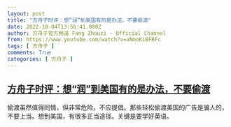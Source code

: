 ```yaml
---
layout: post
title: "方舟子时评：想“润”到美国有的是办法，不要偷渡"
date: 2022-10-04T13:56:41.000Z
author: 方舟子官方频道 Fang Zhouzi - Official Channel
from: https://www.youtube.com/watch?v=aNmoKiBFRFc
tags: [ 方舟子 ]
comments: True
categories: [ 方舟子 ]
---
```

<!--1664891801000-->
[方舟子时评：想“润”到美国有的是办法，不要偷渡](https://www.youtube.com/watch?v=aNmoKiBFRFc)
------

<div>
偷渡虽然值得同情，但非常危险，不应提倡。那些轻松偷渡美国的广告是骗人的，不要上当。想到美国，有很多正当途径。关键是要学好英语。
</div>
